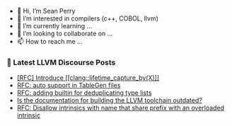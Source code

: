 - 👋 Hi, I’m Sean Perry
- 👀 I’m interested in compilers (c++, COBOL, llvm)
- 🌱 I’m currently learning ...
- 💞️ I’m looking to collaborate on ...
- 📫 How to reach me ...

<!---
s66perry/s66perry is a ✨ special ✨ repository because its `README.md` (this file) appears on your GitHub profile.
You can click the Preview link to take a look at your changes.
--->
### 📕 Latest LLVM Discourse Posts

<!-- DISCOURSE-LLVM:START -->
- [[RFC] Introduce [[clang::lifetime_capture_by&lpar;X&rpar;]]](https://discourse.llvm.org/t/rfc-introduce-clang-lifetime-capture-by-x/81371#post_3)
- [RFC: auto support in TableGen files](https://discourse.llvm.org/t/rfc-auto-support-in-tablegen-files/81408#post_1)
- [RFC: adding builtin for deduplicating type lists](https://discourse.llvm.org/t/rfc-adding-builtin-for-deduplicating-type-lists/80986#post_20)
- [Is the documentation for building the LLVM toolchain outdated?](https://discourse.llvm.org/t/is-the-documentation-for-building-the-llvm-toolchain-outdated/81387#post_5)
- [RFC: Disallow intrinsics with name that share prefix with an overloaded intrinsic](https://discourse.llvm.org/t/rfc-disallow-intrinsics-with-name-that-share-prefix-with-an-overloaded-intrinsic/81288#post_8)
<!-- DISCOURSE-LLVM:END -->
